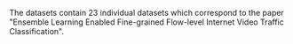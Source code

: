 The datasets contain 23 individual datasets which correspond to the paper "Ensemble Learning Enabled Fine-grained Flow-level Internet Video Traffic Classification".
